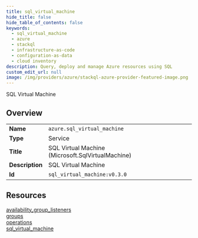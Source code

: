```yaml
---
title: sql_virtual_machine
hide_title: false
hide_table_of_contents: false
keywords:
  - sql_virtual_machine
  - azure
  - stackql
  - infrastructure-as-code
  - configuration-as-data
  - cloud inventory
description: Query, deploy and manage Azure resources using SQL
custom_edit_url: null
image: /img/providers/azure/stackql-azure-provider-featured-image.png
---
```

SQL Virtual Machine  
    

## Overview
<table><tbody>
<tr><td><b>Name</b></td><td><code>azure.sql_virtual_machine</code></td></tr>
<tr><td><b>Type</b></td><td>Service</td></tr>
<tr><td><b>Title</b></td><td>SQL Virtual Machine (Microsoft.SqlVirtualMachine)</td></tr>
<tr><td><b>Description</b></td><td>SQL Virtual Machine</td></tr>
<tr><td><b>Id</b></td><td><code>sql_virtual_machine:v0.3.0</code></td></tr>
</tbody></table>

## Resources
<div class="row">
<div class="providerDocColumn">
<a href="/providers/azure/sql_virtual_machine/availability_group_listeners/">availability_group_listeners</a><br />
<a href="/providers/azure/sql_virtual_machine/groups/">groups</a><br />
</div>
<div class="providerDocColumn">
<a href="/providers/azure/sql_virtual_machine/operations/">operations</a><br />
<a href="/providers/azure/sql_virtual_machine/sql_virtual_machine/">sql_virtual_machine</a><br />
</div>
</div>
